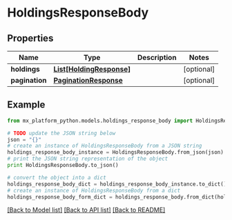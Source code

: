# HoldingsResponseBody


## Properties
Name | Type | Description | Notes
------------ | ------------- | ------------- | -------------
**holdings** | [**List[HoldingResponse]**](HoldingResponse.md) |  | [optional] 
**pagination** | [**PaginationResponse**](PaginationResponse.md) |  | [optional] 

## Example

```python
from mx_platform_python.models.holdings_response_body import HoldingsResponseBody

# TODO update the JSON string below
json = "{}"
# create an instance of HoldingsResponseBody from a JSON string
holdings_response_body_instance = HoldingsResponseBody.from_json(json)
# print the JSON string representation of the object
print HoldingsResponseBody.to_json()

# convert the object into a dict
holdings_response_body_dict = holdings_response_body_instance.to_dict()
# create an instance of HoldingsResponseBody from a dict
holdings_response_body_form_dict = holdings_response_body.from_dict(holdings_response_body_dict)
```
[[Back to Model list]](../README.md#documentation-for-models) [[Back to API list]](../README.md#documentation-for-api-endpoints) [[Back to README]](../README.md)


